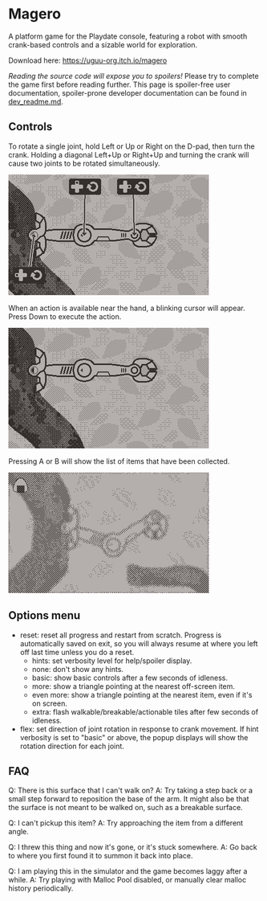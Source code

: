 # Magero

A platform game for the Playdate console, featuring a robot with smooth crank-based controls and a sizable world for exploration.

Download here: https://uguu-org.itch.io/magero

*Reading the source code will expose you to spoilers!*  Please try to complete the game first before reading further.  This page is spoiler-free user documentation, spoiler-prone developer documentation can be found in [dev_readme.md](dev_readme.md).

## Controls

To rotate a single joint, hold Left or Up or Right on the D-pad, then turn the crank.  Holding a diagonal Left+Up or Right+Up and turning the crank will cause two joints to be rotated simultaneously.

![](doc/controls1.gif)

When an action is available near the hand, a blinking cursor will appear.  Press Down to execute the action.

![](doc/controls2.gif)

Pressing A or B will show the list of items that have been collected.

![](doc/item_list.png)

## Options menu

   * reset: reset all progress and restart from scratch.  Progress is automatically saved on exit, so you will always resume at where you left off last time unless you do a reset.
      * hints: set verbosity level for help/spoiler display.
      * none: don't show any hints.
      * basic: show basic controls after a few seconds of idleness.
      * more: show a triangle pointing at the nearest off-screen item.
      * even more: show a triangle pointing at the nearest item, even if it's on screen.
      * extra: flash walkable/breakable/actionable tiles after few seconds of idleness.
   * flex: set direction of joint rotation in response to crank movement.  If hint verbosity is set to "basic" or above, the popup displays will show the rotation direction for each joint.

## FAQ

Q: There is this surface that I can't walk on?
A: Try taking a step back or a small step forward to reposition the base of the arm.  It might also be that the surface is not meant to be walked on, such as a breakable surface.

Q: I can't pickup this item?
A: Try approaching the item from a different angle.

Q: I threw this thing and now it's gone, or it's stuck somewhere.
A: Go back to where you first found it to summon it back into place.

Q: I am playing this in the simulator and the game becomes laggy after a while.
A: Try playing with Malloc Pool disabled, or manually clear malloc history periodically.

